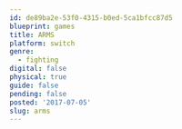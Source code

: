```yaml
---
id: de89ba2e-53f0-4315-b0ed-5ca1bfcc87d5
blueprint: games
title: ARMS
platform: switch
genre:
  - fighting
digital: false
physical: true
guide: false
pending: false
posted: '2017-07-05'
slug: arms
---
```

